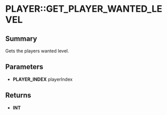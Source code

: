 # PLAYER::GET_PLAYER_WANTED_LEVEL

## Summary
Gets the players wanted level.

## Parameters
* **PLAYER_INDEX** playerIndex

## Returns
* **INT**